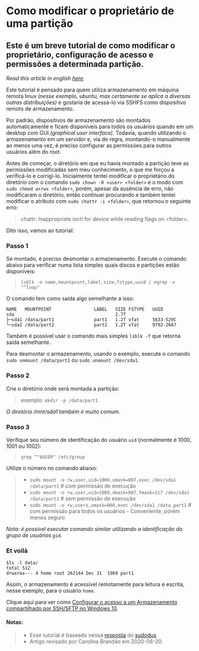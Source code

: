 # Como modificar o proprietário de uma partição

## Este é um breve tutorial de como modificar o proprietário, configuração de acesso e permissões a determinada partição.

_Read this article in english [here](https://github.com/synini/SFTP-Drive/blob/master/Fix%20partition%20ownership_en.md)._

Este tutorial é pensado para quem utiliza armazenamento em máquina remota linux _(nesse exemplo, ubuntu, mas certamente se aplica a diversas outras distribuições)_ e gostaria de acessá-lo via SSHFS como dispositivo remoto de armazenamento.

Por padrão, dispositivos de armazenamento são montados automaticamente e ficam disponíveis para todos os usuários quando em um desktop com GUI _(graphical user interface)_. Todavia, quando utilizando o armazenamento em um servidor e, via de regra, montando-o manualmente ao menos uma vez, é preciso configurar as permissões para outros usuários além do _root_.

Antes de começar, o diretório em que eu havia montado a partição teve as permissões modificadas sem meu conhecimento, o que me forçou a verificá-lo e corrigi-lo. Inicialmente tentei modificar o proprietário do diretório com o comando `sudo chown -R <user> <folder>` e o modo com `sudo chmod a+rwx <folder>`, porém, apesar da ausência de erro, não modificaram o diretório, então continuei procurando e também tentei modificar o atributo com `sudo chattr -i <folder>`, que retornou o seguinte erro:
>chattr: Inappropriate ioctl for device while reading flags on \<folder\>.

Dito isso, vamos ao tutorial:

### Passo 1
Se montado, é preciso desmontar o armazenamento. Execute o comando abaixo para verificar numa lista simples quais discos e partições estão disponíveis:
>`lsblk -o name,mountpoint,label,size,fstype,uuid | egrep -v "^loop"`

O comando tem como saída algo semelhante a isso:
```
NAME   MOUNTPOINT                LABEL   SIZE FSTYPE   UUID
sda                                      2.7T          
├─sda1 /data/part1               part1   1.2T vfat     5633-529C
└─sda2 /data/part2               part2   1.2T vfat     9792-26A7
```
Também é possível usar o comando mais simples `lsblk -f` que retorna saída semelhante.

Para desmontar o armazenamento, usando o exemplo, execute o comando `sudo unmount /data/part1` ou `sudo unmount /dev/sda1`.

### Passo 2
Crie o diretório onde será montada a partição:
>exemplo: `mkdir -p /data/part1`

_O diretório /mnt/sda1 também é muito comum._

### Passo 3
Verifique seu número de identificação do usuário `uid` (normalmente é 1000, 1001 ou 1002):
> `grep ^"$USER" /etc/group`

Utilize o número no  comando abaixo:

> - `sudo mount -o rw,user,uid=1000,umask=007,exec /dev/sda1 /data/part1` # com permissão de execução
> - `sudo mount -o rw,user,uid=1000,dmask=007,fmask=117 /dev/sda1 /data/part1` # sem permissão de execução
> - `sudo mount -o rw,users,umask=000,exec /dev/sda1 /data.part1` # com permissão para todos os usuários - Conveniente, porém menos seguro

_Nota: é possível executar comando similar utilizando a identificação do grupo de usuários `gid`_.

### **Et voilà**
```
$ls -l data/
total 512
drwxrwx--- 4 home root 262144 Dec 31  1969 part1
```
Assim, o armazenamento é acessível remotamente para leitura e escrita, nesse exemplo, para o usuário `home`.

Clique aqui para ver como [Configurar o acesso a um Armazenamento compartilhado por SSH/SFTP no Windows 10](https://medium.com/@huvirgilio/configura%C3%A7%C3%A3o-de-armazenamento-compartilhado-por-ssh-sftp-no-windows-10-aeea0e6b64a3).

#### Notas:
> - Esse tutorial é baseado nessa [resposta](https://askubuntu.com/questions/11840/how-do-i-use-chmod-on-an-ntfs-or-fat32-partition/956072#956072) do [sudodus](https://askubuntu.com/users/55537/sudodus).
> - Artigo revisado por Carolina Brandão em 2020-08-20.